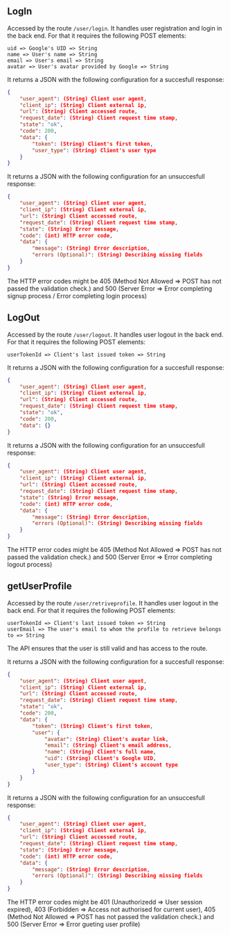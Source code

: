 ## LogIn
Accessed by the route ```/user/login```. It handles user registration and login in the back end. For that it requires the following POST elements:
```
uid => Google's UID => String
name => User's name => String
email => User's email => String
avatar => User's avatar provided by Google => String
```
It returns a JSON with the following configuration for a succesfull response:
```JSON
{
    "user_agent": (String) Client user agent,
    "client_ip": (String) Client external ip,
    "url": (String) Client accessed route,
    "request_date": (String) Client request time stamp,
    "state": "ok",
    "code": 200,
    "data": {
        "token": (String) Client's first token,
        "user_type": (String) Client's user type
    }
}
```
It returns a JSON with the following configuration for an unsuccesfull response:
```JSON
{
    "user_agent": (String) Client user agent,
    "client_ip": (String) Client external ip,
    "url": (String) Client accessed route,
    "request_date": (String) Client request time stamp,
    "state": (String) Error message,
    "code": (int) HTTP error code,
    "data": {
        "message": (String) Error description,
        "errors (Optional)": (String) Describing missing fields
    }
}
```
The HTTP error codes might be 405 (Method Not Allowed => POST has not passed the validation check.) and 500 (Server Error => Error completing signup process / Error completing login process)

## LogOut
Accessed by the route ```/user/logout```. It handles user logout in the back end. For that it requires the following POST elements:
```
userTokenId => Client's last issued token => String
```
It returns a JSON with the following configuration for a succesfull response:
```JSON
{
    "user_agent": (String) Client user agent,
    "client_ip": (String) Client external ip,
    "url": (String) Client accessed route,
    "request_date": (String) Client request time stamp,
    "state": "ok",
    "code": 200,
    "data": {}
}
```
It returns a JSON with the following configuration for an unsuccesfull response:
```JSON
{
    "user_agent": (String) Client user agent,
    "client_ip": (String) Client external ip,
    "url": (String) Client accessed route,
    "request_date": (String) Client request time stamp,
    "state": (String) Error message,
    "code": (int) HTTP error code,
    "data": {
        "message": (String) Error description,
        "errors (Optional)": (String) Describing missing fields
    }
}
```
The HTTP error codes might be 405 (Method Not Allowed => POST has not passed the validation check.) and 500 (Server Error => Error completing logout process)

## getUserProfile
Accessed by the route ```/user/retriveprofile```. It handles user logout in the back end. For that it requires the following POST elements:
```
userTokenId => Client's last issued token => String
userEmail => The user's email to whom the profile to retrieve belongs to => String
```
The API ensures that the user is still valid and has access to the route.

It returns a JSON with the following configuration for a succesfull response:
```JSON
{
    "user_agent": (String) Client user agent,
    "client_ip": (String) Client external ip,
    "url": (String) Client accessed route,
    "request_date": (String) Client request time stamp,
    "state": "ok",
    "code": 200,
    "data": {
        "token": (String) Client's first token,
        "user": {
            "avatar": (String) Client's avatar link,
            "email": (String) Client's email address,
            "name": (String) Client's full name,
            "uid": (String) Client's Google UID,
            "user_type": (String) Client's account type
        }
    }
}
```
It returns a JSON with the following configuration for an unsuccesfull response:
```JSON
{
    "user_agent": (String) Client user agent,
    "client_ip": (String) Client external ip,
    "url": (String) Client accessed route,
    "request_date": (String) Client request time stamp,
    "state": (String) Error message,
    "code": (int) HTTP error code,
    "data": {
        "message": (String) Error description,
        "errors (Optional)": (String) Describing missing fields
    }
}
```
The HTTP error codes might be 401 (Unauthorizedd => User session expired), 403 (Forbidden => Access not authorised for current user), 405 (Method Not Allowed => POST has not passed the validation check.) and 500 (Server Error => Error gueting user profile)